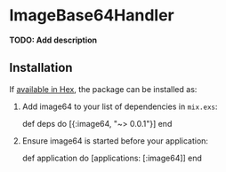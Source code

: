 # ImageBase64Handler

**TODO: Add description**

## Installation

If [available in Hex](https://hex.pm/docs/publish), the package can be installed as:

  1. Add image64 to your list of dependencies in `mix.exs`:

        def deps do
          [{:image64, "~> 0.0.1"}]
        end

  2. Ensure image64 is started before your application:

        def application do
          [applications: [:image64]]
        end

